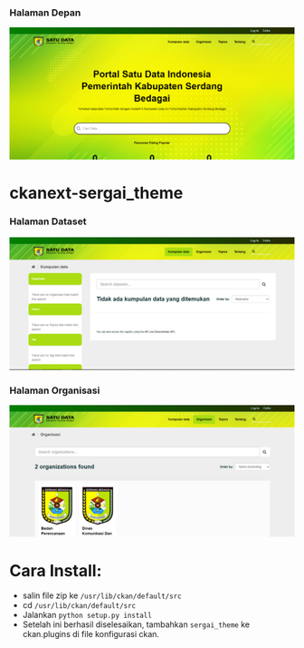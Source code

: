 ### Halaman Depan

![](./tampilan-depan.png)

# ckanext-sergai_theme

### Halaman Dataset

![](./dataset.png)

### Halaman Organisasi

![](./organisasi.png)

# Cara Install:

- salin file zip ke `/usr/lib/ckan/default/src`
- cd `/usr/lib/ckan/default/src`
- Jalankan `python setup.py install`
- Setelah ini berhasil diselesaikan, tambahkan `sergai_theme` ke ckan.plugins di file konfigurasi ckan.
